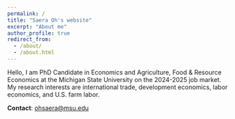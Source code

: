 ```yaml
---
permalink: /
title: "Saera Oh's website"
excerpt: "About me"
author_profile: true
redirect_from: 
  - /about/
  - /about.html
---
```


Hello, I am PhD Candidate in Economics and Agriculture, Food & Resource Economics at the Michigan State University on the 2024-2025 job market.
My research interests are international trade, development economics, labor economics, and U.S. farm labor. 

**Contact**: ohsaera@msu.edu





